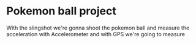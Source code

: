 # Pokemon ball project
With the slingshot we're gonna shoot the pokemon ball and measure the acceleration with Accelerometer and with GPS we're going to measure 


